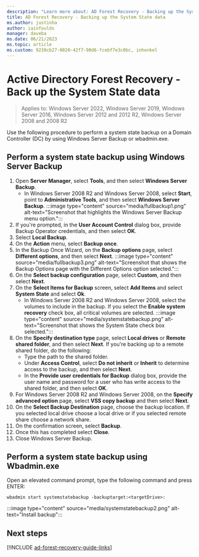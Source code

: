 ```yaml
---
description: "Learn more about: AD Forest Recovery - Backing up the System State data"
title: AD Forest Recovery - Backing up the System State data
ms.author: justinha
author: iainfoulds
manager: daveba
ms.date: 06/21/2023
ms.topic: article
ms.custom: 9238cb27-0020-42f7-90d6-fcebf7e3c0bc, inhenkel
---
```


# Active Directory Forest Recovery - Back up the System State data

>Applies to: Windows Server 2022, Windows Server 2019, Windows Server 2016, Windows Server 2012 and 2012 R2, Windows Server 2008 and 2008 R2

Use the following procedure to perform a system state backup on a Domain Controller (DC) by using Windows Server Backup or wbadmin.exe.

## Perform a system state backup using Windows Server Backup

1. Open **Server Manager**, select **Tools**, and then select **Windows Server Backup**.
   - In Windows Server 2008 R2 and Windows Server 2008, select **Start**, point to **Administrative Tools**, and then select **Windows Server Backup**.
   :::image type="content" source="media/fullbackup1.png" alt-text="Screenshot that highlights the Windows Server Backup menu option.":::
1. If you're prompted, in the **User Account Control** dialog box, provide Backup Operator credentials, and then select **OK**.
1. Select **Local Backup**.
1. On the **Action** menu, select **Backup once**.
1. In the Backup Once Wizard, on the **Backup options** page, select **Different options**, and then select **Next**.
    :::image type="content" source="media/fullbackup3.png" alt-text="Screenshot that shows the Backup Options page with the Different Options option selected.":::
1. On the **Select backup configuration** page, select **Custom**, and then select **Next**.
1. On the **Select Items for Backup** screen, select **Add Items** and select **System State** and select **Ok**.
   - In Windows Server 2008 R2 and Windows Server 2008, select the volumes to include in the backup. If you select the **Enable system recovery** check box, all critical volumes are selected.
    :::image type="content" source="media/systemstatebackup.png" alt-text="Screenshot that shows the System State check box selected.":::
1. On the **Specify destination type** page, select **Local drives** or **Remote shared folder**, and then select **Next**.  If you're backing up to a remote shared folder, do the following:
   - Type the path to the shared folder.
   - Under **Access Control**, select **Do not inherit** or **Inherit** to determine access to the backup, and then select **Next**.
   - In the **Provide user credentials for Backup** dialog box, provide the user name and password for a user who has write access to the shared folder, and then select **OK**.
1. For Windows Server 2008 R2 and Windows Server 2008, on the **Specify advanced option** page, select **VSS copy backup** and then select **Next**.
1. On the **Select Backup Destination** page, choose the backup location.  If you selected local drive choose a local drive or if you selected remote share choose a network share.
1. On the confirmation screen, select **Backup**.
1. Once this has completed select **Close**.
1. Close Windows Server Backup.

## Perform a system state backup using Wbadmin.exe

Open an elevated command prompt, type the following command and press ENTER:

   ```cli
   wbadmin start systemstatebackup -backuptarget:<targetDrive>:
   ```

   :::image type="content" source="media/systemstatebackup2.png" alt-text="Install backup":::

## Next steps

[!INCLUDE [ad-forest-recovery-guide-links](includes/ad-forest-recovery-guide-links.md)]
